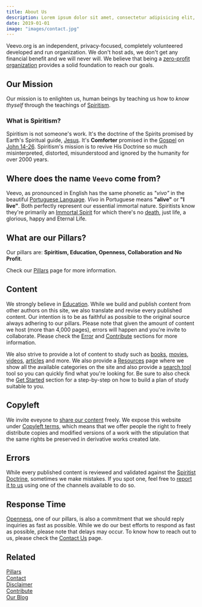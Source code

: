 ```yaml
---
title: About Us
description: Lorem ipsum dolor sit amet, consectetur adipisicing elit, sed do eiusmod tempor incididunt ut labore et dolore magna aliqua.  In vestibulum massa quis arcu lobortis tempus. Nam pretium arcu in odio vulputate luctus.
date: 2019-01-01
image: "images/contact.jpg"
---
```


Veevo.org is an independent, privacy-focused, completely volunteered developed and run organization. We don't host ads, we don't get any financial benefit and we will never will.
We believe that being a [zero-profit organization](/pillars/zero-profit) provides a solid foundation to reach our goals.

## Our Mission
Our mission is to enlighten us, human beings by teaching us how to _know thyself_ through the teachings of [Spiritism](/spiritism).

### What is Spiritism?
Spiritism is not someone's work. It's the doctrine of the Spirits promised by Earth's Spiritual guide, [Jesus](/about/jesus). It's **Comforter** promised in the [Gospel](/gospel) on [John 14-26](/gospel/john/14-26). Spiritism's mission is to revive His Doctrine so much misinterpreted, distorted, misunderstood and ignored by the humanity for over 2000 years.


## Where does the name `Veevo` come from?
Veevo, as pronounced in English has the same phonetic as *"vivo"* in the beautiful [Portuguese Language](https://en.wikipedia.org/wiki/Portuguese_language). *Vivo* in Portuguese means **"alive"** or **"I live"**.  Both perfectly represent our essential immortal nature. Spiritists know they're primarily an [Immortal Spirit](/about/immortal-spirit) for which there's no [death](/about/death), just life, a glorious, happy and Eternal Life.

## What are our Pillars?
Our pillars are: **Spiritism, Education, Openness, Collaboration and No Profit**.

Check our [Pillars](/help/pillars) page for more information.

## Content
We strongly believe in [Education](/pillars/education). While we build and publish content from other authors on this site, we also translate and revise every published content. Our intention is to be as faithful as possible to the original source always adhering to our pillars. Please note that given the amount of content we host (more than 4,000 pages), errors will happen and you're invite to collaborate. Please check the [Error](#errors) and [Contribute](/contribute) sections for more information.

We also strive to provide a lot of content to study such as [books](/books), [movies](/movies), [videos](/videos), [articles](/articles) and more. We also provide a [Resources](/resources) page where we show all the available categories on the site and also provide a  [search tool](/search) tool so you can quickly find what you're looking for. Be sure to also check the [Get Started](/get-started) section for a step-by-step on how to build a plan of study suitable to you.

## Copyleft
We invite eveyone to [share our content](/contribute/share) freely. We expose this website under [Copyleft terms](https://en.wikipedia.org/wiki/Copyleft), which means that we offer people the right to freely distribute copies and modified versions of a work with the stipulation that the same rights be preserved in derivative works created late.

## Errors
While every published content is reviewed and validated against the [Spiritist Doctrine](/spiritism), sometimes we make mistakes. If you spot one, feel free to [report it to us](/contribute/report-error) using one of the channels available to do so.

## Response Time
[Openness](/help/pillars/#openness), one of our pillars, is also a commitment that we should reply inquiries as fast as possible. While we do our best efforts to respond as fast as possible, please note that delays may occur. To know how to reach out to us, please check the [Contact Us](/help/contact-us) page.

## Related
[Pillars](/help/pillars)  
[Contact](/help/contact-us)  
[Disclaimer](/help/disclaimer)  
[Contribute](/contribute)  
[Our Blog](//blog.veevo.org)


